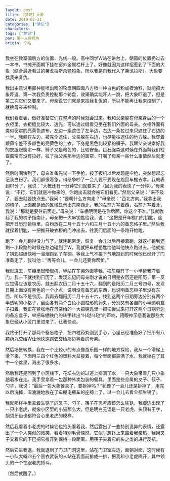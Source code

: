 ```yaml
---
layout: post
title: 【梦记】大象
date: 2019-02-21
categories: ["梦记"]
characters: 
tags: ["梦记"]
pov: 第一人称视角
origin: 个站
---
```


我坐在教室偏后方的位置，光线一般。高中同学W站在讲台上，朝窗的位置扔过去一本书，书摊开面朝下挂在窗外金属栏杆上了。好像就因为这样招惹到了下面的大象（结合最近看过的莱戈拉斯杀猛犸象，所以我是自我代入了莱戈拉斯），大象要找我来复仇。

我出主意说用那种能喷出粉的轮盘朝四面八方喷一种白色的粉或者涂料，就能把大象吓退。第一次我负责控制那个轮盘，效果确实能吓人一跳，把大象吓退了，但是第二次它们又要来了。母亲说它们就是来找我复仇的，所以不能再让我来控制了，就换母亲来控制。

我们看着表，做好准备它们在整点的时候就会过来。我和父亲躲在母亲身后的一个衣柜里，衣柜缝比较大、透光，可以透过缝看见坐在我们外面的母亲。衣柜外面有类似窗帘的亮黄色遮布，左边一条遮住了左半边，右边一条拉过来只遮住了右边的一半。我躲在左边，被完全遮住，父亲躲在右边，也尽量往遮住的地方躲。我穿着跟窗帘差不多颜色的亮黄色的上衣，下身是黑色比较紧的裤子。我跟父亲说幸好我的衣服跟窗帘一样、裤子又是暗色的，比较安全。巨石强森这时候在外面帮我们检查窗帘有没有拉好，拉了拉父亲那半边的窗帘，叮嘱了母亲一些什么事情然后就走了。

然后时间快到了，母亲准备先试一下手枪，按了扳机以后发现是空枪，突然想起忘记装白粉了。我们都很着急，纠结争吵了一会儿要不要现在跑回车棚去拿。我的表到01分了，我说：“大概还有一分钟它们就要来了（因为我的表快了一分钟）。”母亲说：“不行，它们就是冲你来的，你跑出去就会被它们看见。”然后父亲说：“来不及了，要去就要快点去。”我问：“要朝什么方向走？”母亲说：“西北方向。”我拿出我的梳子，上面都是齿的区域显示出东南西北，我的左前方写着西，右前方写着北，我说：“那就是要往前面走。”母亲说：“车棚明明是在你后面，你这个不准。”我就收起了我的梳子指南针，母亲把一大串钥匙给我，说：“这把是开车棚门的钥匙，这把开日历形锁柜里，白粉放在二月十五十六和三月十五十六的备忘格子里。”然后我就捏着钥匙，一把推开破衣柜的门冲出去，往我们后面的一条路开始跑。

跑了一会儿跑得没力气了，就连跑带走，恢复一会儿以后再接着跑，就这样跑到还剩一小段路的时候在路边碰到了W，我就把车棚钥匙给他叫他快点跑过去。他就接了钥匙超级快地一溜烟跑到了车棚。等我上气不接下气地跑到的时候他已经开了门准备走了，我叫他：“再等会儿，一会儿还要你帮忙。”

我就进去，车棚里很暗很挤，W站在车棚外面等我，把车棚开了一小半帮我守着门。我一下就找到日历了，发现忘记问母亲刚才说的日期是农历还是阳历，第一反应觉得应该是农历，就去翻农历二月十五十六，翻到的是阳历二月三号四号，发现日期上面没有黑色的一个小点，说明没有备忘的东西，也说明备忘柜子里没有东西，所以不是农历。我再去翻阳历二月十五十六，找到这两个日期旁边分别有两个半透明的小格子，里面各有两个白色小圆柱形的药丸，分别又有各自的小半透明盒子扣着。我正在紧张地在母亲给的一大把钥匙里一把把尝试来打开这两个日期旁边的备忘盒子，W把车棚铁门的转手转出“咔哒咔哒”的声响，用眼神示意我说那些大象已经从小区门里进来了，让我快点。

我终于打开了那两个备忘格子，把四粒药丸倒到手心，心里已经准备好了把所有八颗药丸交给W让他快速跑去交给那边等着的母亲。

然后场景转换，我在一个比较小的有点像游乐园一样的地方探险，我从一个滑梯上滑下来，下面用三四个红色的塑料大盆接着，每个里面都装满了水，我就掉在了其中一个盆里，溅出了很多水。

然后我还是回到了小区楼下，花坛右边的过道上挤满了水，一只大象带着几只小象趟着水在走。我手里拿着一包那种外卖包装的餐具，里面是些金属的叉子、筷子、勺子，我说：“最后一包大象餐具了，要拆掉吗？”犹豫了一会儿还是拆掉了，用完以后洗掉，湿漉漉地放在了车棚电瓶车的座椅上了，过一会儿去看全都生锈了。

我就那样手里拿着生锈了的叉子、勺子、筷子在思考应该怎么除锈，我脚边出现了一只小老虎，就像小区里的小猫那么大，但是明白无误是一只老虎，头顶有王字，胡须牙齿也都符合心里老虎的模样。

然后我看着小老虎的时候它也抬头看着我，然后露出了一些特别诡异的表情，还露出了一个人类似的微笑，看着特别毛骨悚然。它似乎想扑上来围着我亲热，我用叉子叉着它的下巴把它推开到保持一段距离，用筷子夹着它的头之类的进行反抗。

然后它进我退，我就退到了门卫门洞这里，站在门卫室左边，面朝对面，这时候有一小队大概四五个黑衣武装的人站在我面前排成一排，把我和小老虎隔开，其中领头的一个在跟老虎搏斗。

（然后就醒了。）